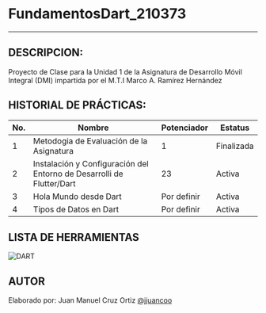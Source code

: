 # FundamentosDart_210373
-----

## DESCRIPCION:

Proyecto de Clase para la Unidad 1 de la Asignatura de Desarrollo Móvil Integral (DMI) impartida
por el M.T.I Marco A. Ramírez Hernández

## HISTORIAL DE PRÁCTICAS:
|No. |Nombre|Potenciador|Estatus|
|--|--|--|--|
|1|Metodogia de Evaluación de la Asignatura|1|Finalizada|
|2|Instalación y Configuración del Entorno de Desarrolli de Flutter/Dart|23|Activa|
|3|Hola Mundo desde Dart|Por definir|Activa|
|4|Tipos de Datos en Dart|Por definir|Activa|

## LISTA DE HERRAMIENTAS
![DART](https://img.shields.io/badge/Dart-0175C2?style=for-the-badge&logo=dart&logoColor=white)

## AUTOR
Elaborado por: Juan Manuel Cruz Ortiz [@jjuancoo](https://github.com/jjuancoo)